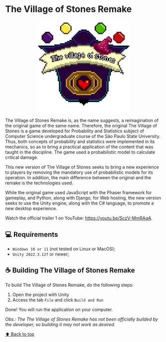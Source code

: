 # The Village of Stones Remake

<p align="center">
  <img src="Assets/Art/Screens/Prologue/jogo-logo.jpeg" alt="The Village of Stones Logo" style="width: 300px;">
</p>

The Village of Stones Remake is, as the name suggests, a reimagination of the original game of the same name. Therefore, the original The Village of Stones is a game developed for Probability and Statistics subject of Computer Science undergraduate course of the São Paulo State University. Thus, both concepts of probability and statistics were implemented in its mechanics, so as to bring a practical application of the content that was taught in the discipline. The game used a probabilistic model to calculate critical damage.

This new version of The Village of Stones seeks to bring a new experience to players by removing the mandatory use of probabilistic models for its operation. In addition, the main difference between the original and the remake is the technologies used.

While the original game used JavaScript with the Phaser framework for gameplay, and Python, along with Django, for Web hosting, the new version seeks to use the Unity engine, along with the C# language, to promote a new desktop experience.

Watch the official trailer 1 on YouTube: https://youtu.be/SczV-MmRAqA.

## 💻 Requirements
* `Windows 10 or 11` (not tested on Linux or MacOS);
* `Unity 2022.3.12f` or newer;

## ☕ Building The Village of Stones Remake
To build The Village of Stones Remake, do the following steps:

1. Open the project with Unity
2. Access the tab `File` and click `Build and Run`

Done! You will run the application on your computer.

*Obs.: The The Village of Stones Remake has not been officially builded by the developer, so building it may not work as desired.*

[⬆ Back to top](#the-village-of-stones-remake)<br>
